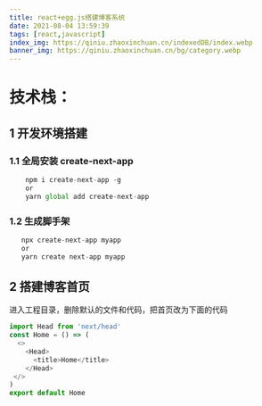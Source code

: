 ```yaml
---
title: react+egg.js搭建博客系统
date: 2021-08-04 13:59:39
tags: [react,javascript]
index_img: https://qiniu.zhaoxinchuan.cn/indexedDB/index.webp
banner_img: https://qiniu.zhaoxinchuan.cn/bg/category.webp
---
```

# 技术栈：
## 1 开发环境搭建
### 1.1 全局安装 create-next-app 
``` javascript
    npm i create-next-app -g
    or 
    yarn global add create-next-app
```

### 1.2 生成脚手架
 ```javascript
    npx create-next-app myapp
    or 
    yarn create next-app myapp
```

## 2 搭建博客首页
进入工程目录，删除默认的文件和代码，把首页改为下面的代码
```javascript
import Head from 'next/head'
const Home = () => (
  <>
    <Head>
      <title>Home</title>
    </Head>
 </>
)
export default Home
```